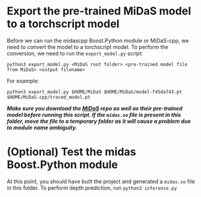 # Export the pre-trained MiDaS model to a torchscript model
Before we can run the midascpp Boost.Python module or MiDaS-cpp, we need to convert the model to a torchscript model. To perform the conversion, we need to run the `export_model.py` script:

```shell
python3 export_model.py <MiDaS root folder> <pre-trained model file from MiDaS> <output filename>
```

For example:

```shell
python3 export_model.py $HOME/MiDaS $HOME/MiDaS/model-f45da743.pt $HOME/MiDaS-cpp/traced_model.pt
```
***Make sure you download the [MiDaS](https://github.com/intel-isl/MiDaS) repo as well as their pre-trained model before running this script. If the `midas.so` file is present in this folder, move the file to a temporary folder as it will cause a problem due to module name ambiguity.***

# (Optional) Test the midas Boost.Python module
At this point, you should have built the project and generated a `midas.so` file in this folder. To perform depth prediction, run `python3 inference.py` 

